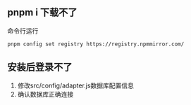 ## pnpm i 下载不了
命令行运行
```
pnpm config set registry https://registry.npmmirror.com/
```

## 安装后登录不了
1. 修改src/config/adapter.js数据库配置信息
2. 确认数据库正确连接
